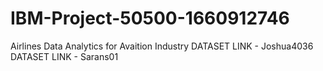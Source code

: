 # IBM-Project-50500-1660912746
Airlines Data Analytics for Avaition Industry
DATASET LINK - Joshua4036
DATASET LINK - Sarans01
